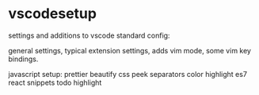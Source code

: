 # vscodesetup

settings and additions to vscode standard config:

general settings,
typical extension settings,
adds vim mode,
some vim key bindings.

javascript setup:
prettier
beautify
css peek
separators
color highlight
es7 react snippets
todo highlight
